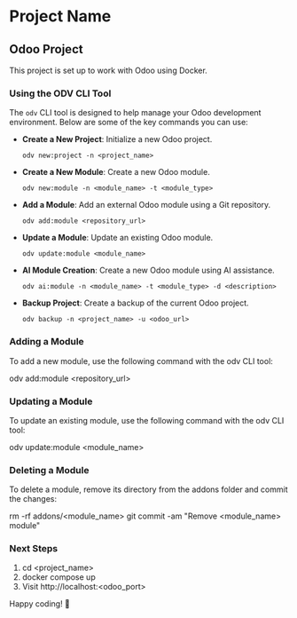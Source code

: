 # Project Name

## Odoo Project

This project is set up to work with Odoo using Docker.

### Using the ODV CLI Tool
The `odv` CLI tool is designed to help manage your Odoo development environment. Below are some of the key commands you can use:

- **Create a New Project**: Initialize a new Odoo project.
  ```
  odv new:project -n <project_name>
  ```

- **Create a New Module**: Create a new Odoo module.
  ```
  odv new:module -n <module_name> -t <module_type>
  ```

- **Add a Module**: Add an external Odoo module using a Git repository.
  ```
  odv add:module <repository_url>
  ```

- **Update a Module**: Update an existing Odoo module.
  ```
  odv update:module <module_name>
  ```

- **AI Module Creation**: Create a new Odoo module using AI assistance.
  ```
  odv ai:module -n <module_name> -t <module_type> -d <description>
  ```

- **Backup Project**: Create a backup of the current Odoo project.
  ```
  odv backup -n <project_name> -u <odoo_url>
  ```

### Adding a Module
To add a new module, use the following command with the odv CLI tool:

odv add:module <repository_url>

### Updating a Module
To update an existing module, use the following command with the odv CLI tool:

odv update:module <module_name>

### Deleting a Module
To delete a module, remove its directory from the addons folder and commit the changes:

rm -rf addons/<module_name>
git commit -am "Remove <module_name> module"

### Next Steps
1. cd <project_name>
2. docker compose up
3. Visit http://localhost:<odoo_port>

Happy coding! 🚀 